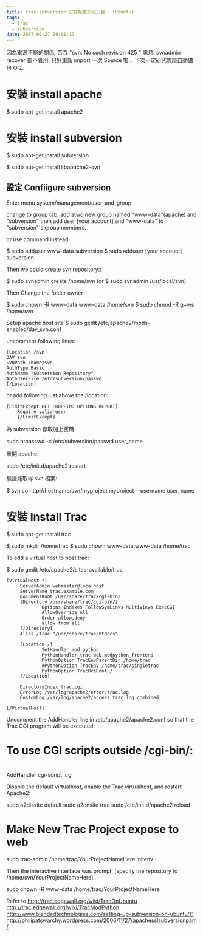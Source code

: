 ```yaml
---
title: trac-subversion 安裝配置設定三合一 (Ubuntu)
tags:
  - trac
  - subversion
date: 2007-06-27 09:01:17
---
```


因為電源不穩的關係, 苦吞 "svn: No such revision 425 " 訊息. svnadmin recover 都不管用, 只好重新 import 一次 Source 啦... 下次一定研究怎麼自動備份 Orz.

安裝 install apache
=======================

$ sudo apt-get install apache2

安裝 install subversion
=======================

$ sudo apt-get install subversion

$ sudo apt-get install libapache2-svn

設定 Confiigure subversion
--------------------------

Enter menu system/management/user_and_group

change to group tab, add atwo new group named "www-data"(apache) and "subversion"
then add user [your account] and "www-data" to "subversion"'s group members.

or use command instead::

 $ sudo adduser www-data subversion
 $ sudo adduser [your account] subversion

Then we could create svn repository::

 $ sudo svnadmin create /home/svn  (or $ sudo svnadmin /usr/local/svn)

Then Change the folder owner

 $ sudo chown -R www-data:www-data /home/svn
 $ sudo chmod -R g+ws /home/svn

Setup apache host site
$ sudo gedit /etc/apache2/mods-enabled/dav_svn.conf

uncomment following lines:
```
[Location /svn]
DAV svn
SVNPath /home/svn
AuthType Basic
AuthName "Subversion Repository"
AuthUserFile /etc/subversion/passwd
[/Location]
```
or add following just above the /location:

```
[LimitExcept GET PROPFIND OPTIONS REPORT]
    Require valid-user
    [/LimitExcept]
```

為 subversion 存取加上密碼:

sudo htpasswd -c /etc/subversion/passwd user_name

重開 apache:

sudo /etc/init.d/apache2 restart

驗證能取得 svn 檔案:

$ svn co http://hostname/svn/myproject myproject --username user_name

安裝 Install Trac
================

$ sudo apt-get install trac

$ sudo mkdir /home/trac
$ sudo chown www-data:www-data /home/trac

To add a virtual host to host trac:

$ sudo gedit /etc/apache2/sites-available/trac

```
[VirtualHost *]
     ServerAdmin webmaster@localhost
     ServerName trac.example.com
     DocumentRoot /usr/share/trac/cgi-bin/
     [Directory /usr/share/trac/cgi-bin/]
             Options Indexes FollowSymLinks MultiViews ExecCGI
             AllowOverride All
             Order allow,deny
             allow from all
     [/Directory]
     Alias /trac "/usr/share/trac/htdocs"

     [Location /]
             SetHandler mod_python 
             PythonHandler trac.web.modpython_frontend 
             PythonOption TracEnvParentDir /home/trac
             #PythonOption TracEnv /home/trac/singletrac
             PythonOption TracUriRoot /
     [/Location]

     DirectoryIndex trac.cgi
     ErrorLog /var/log/apache2/error.trac.log
     CustomLog /var/log/apache2/access.trac.log combined

[/VirtualHost]
```

Uncomment the AddHandler line in /etc/apache2/apache2.conf so that the Trac CGI program will be executed:

# To use CGI scripts outside /cgi-bin/:
#
AddHandler cgi-script .cgi

Disable the default virtualhost, enable the Trac virtualhost, and restart Apache2:

sudo a2dissite default
sudo a2ensite trac
sudo  /etc/init.d/apache2 reload

Make New Trac Project expose to web
===================================

sudo trac-admin /home/trac/YourProjectNameHere initenv

Then the interactive interface was prompt:
[specify the repository to /home/svn/YourProjectNameHere]

sudo chown -R www-data /home/trac/YourProjectNameHere

Refer to
http://trac.edgewall.org/wiki/TracOnUbuntu
http://trac.edgewall.org/wiki/TracModPython
http://www.blendedtechnologies.com/setting-up-subversion-on-ubuntu/11
http://philipatswarchy.wordpress.com/2006/11/27/apachesslsubversionpam/
